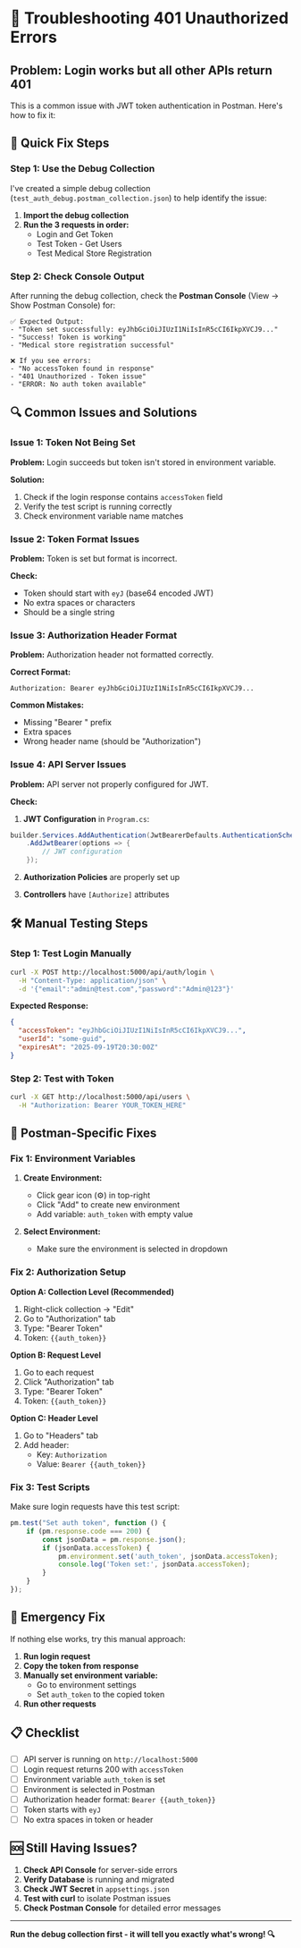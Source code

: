 # 🔧 Troubleshooting 401 Unauthorized Errors

## Problem: Login works but all other APIs return 401

This is a common issue with JWT token authentication in Postman. Here's how to fix it:

## 🚀 Quick Fix Steps

### Step 1: Use the Debug Collection

I've created a simple debug collection (`test_auth_debug.postman_collection.json`) to help identify the issue:

1. **Import the debug collection**
2. **Run the 3 requests in order:**
   - Login and Get Token
   - Test Token - Get Users  
   - Test Medical Store Registration

### Step 2: Check Console Output

After running the debug collection, check the **Postman Console** (View → Show Postman Console) for:

```
✅ Expected Output:
- "Token set successfully: eyJhbGciOiJIUzI1NiIsInR5cCI6IkpXVCJ9..."
- "Success! Token is working"
- "Medical store registration successful"

❌ If you see errors:
- "No accessToken found in response"
- "401 Unauthorized - Token issue"
- "ERROR: No auth token available"
```

## 🔍 Common Issues and Solutions

### Issue 1: Token Not Being Set

**Problem:** Login succeeds but token isn't stored in environment variable.

**Solution:**
1. Check if the login response contains `accessToken` field
2. Verify the test script is running correctly
3. Check environment variable name matches

### Issue 2: Token Format Issues

**Problem:** Token is set but format is incorrect.

**Check:**
- Token should start with `eyJ` (base64 encoded JWT)
- No extra spaces or characters
- Should be a single string

### Issue 3: Authorization Header Format

**Problem:** Authorization header not formatted correctly.

**Correct Format:**
```
Authorization: Bearer eyJhbGciOiJIUzI1NiIsInR5cCI6IkpXVCJ9...
```

**Common Mistakes:**
- Missing "Bearer " prefix
- Extra spaces
- Wrong header name (should be "Authorization")

### Issue 4: API Server Issues

**Problem:** API server not properly configured for JWT.

**Check:**
1. **JWT Configuration** in `Program.cs`:
```csharp
builder.Services.AddAuthentication(JwtBearerDefaults.AuthenticationScheme)
    .AddJwtBearer(options => {
        // JWT configuration
    });
```

2. **Authorization Policies** are properly set up

3. **Controllers** have `[Authorize]` attributes

## 🛠️ Manual Testing Steps

### Step 1: Test Login Manually

```bash
curl -X POST http://localhost:5000/api/auth/login \
  -H "Content-Type: application/json" \
  -d '{"email":"admin@test.com","password":"Admin@123"}'
```

**Expected Response:**
```json
{
  "accessToken": "eyJhbGciOiJIUzI1NiIsInR5cCI6IkpXVCJ9...",
  "userId": "some-guid",
  "expiresAt": "2025-09-19T20:30:00Z"
}
```

### Step 2: Test with Token

```bash
curl -X GET http://localhost:5000/api/users \
  -H "Authorization: Bearer YOUR_TOKEN_HERE"
```

## 🔧 Postman-Specific Fixes

### Fix 1: Environment Variables

1. **Create Environment:**
   - Click gear icon (⚙️) in top-right
   - Click "Add" to create new environment
   - Add variable: `auth_token` with empty value

2. **Select Environment:**
   - Make sure the environment is selected in dropdown

### Fix 2: Authorization Setup

**Option A: Collection Level (Recommended)**
1. Right-click collection → "Edit"
2. Go to "Authorization" tab
3. Type: "Bearer Token"
4. Token: `{{auth_token}}`

**Option B: Request Level**
1. Go to each request
2. Click "Authorization" tab
3. Type: "Bearer Token"  
4. Token: `{{auth_token}}`

**Option C: Header Level**
1. Go to "Headers" tab
2. Add header:
   - Key: `Authorization`
   - Value: `Bearer {{auth_token}}`

### Fix 3: Test Scripts

Make sure login requests have this test script:

```javascript
pm.test("Set auth token", function () {
    if (pm.response.code === 200) {
        const jsonData = pm.response.json();
        if (jsonData.accessToken) {
            pm.environment.set('auth_token', jsonData.accessToken);
            console.log('Token set:', jsonData.accessToken);
        }
    }
});
```

## 🚨 Emergency Fix

If nothing else works, try this manual approach:

1. **Run login request**
2. **Copy the token from response**
3. **Manually set environment variable:**
   - Go to environment settings
   - Set `auth_token` to the copied token
4. **Run other requests**

## 📋 Checklist

- [ ] API server is running on `http://localhost:5000`
- [ ] Login request returns 200 with `accessToken`
- [ ] Environment variable `auth_token` is set
- [ ] Environment is selected in Postman
- [ ] Authorization header format: `Bearer {{auth_token}}`
- [ ] Token starts with `eyJ`
- [ ] No extra spaces in token or header

## 🆘 Still Having Issues?

1. **Check API Console** for server-side errors
2. **Verify Database** is running and migrated
3. **Check JWT Secret** in `appsettings.json`
4. **Test with curl** to isolate Postman issues
5. **Check Postman Console** for detailed error messages

---

**Run the debug collection first - it will tell you exactly what's wrong! 🔍**
